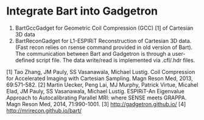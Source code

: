 # Integrate Bart into Gadgetron
1. BartGccGadget for Geometric Coil Compression (GCC) [1] of Cartesian 3D data
2. BartReconGadget for L1-ESPIRiT Reconstruction of Cartesian 3D data. (Fast recon relies on rsense command provided in old version of Bart). The communication between Bart and Gadgetron is through a user-defined script file. The data write/read is implemented via .cfl/.hdr files.

[1] Tao Zhang, JM Pauly, SS Vasanawala, Michael Lustig. Coil Compression for Accelerated Imaging with Cartesian Sampling. Magn Reson Med, 2013, 69:571-582.
[2] Martin Uecker, Peng Lai, MJ Murphy, Patrick Virtue, Micahel Elad, JM Pauly, SS Vasanawala, Michael Lustig. ESPIRiT-An Eigenvalue Approach to Autocalibrating Parallel MRI: where SENSE meets GRAPPA. Magn Reson Med, 2014, 71:990-1001.
[3] http://gadgetron.github.io/
[4] http://mrirecon.github.io/bart/
